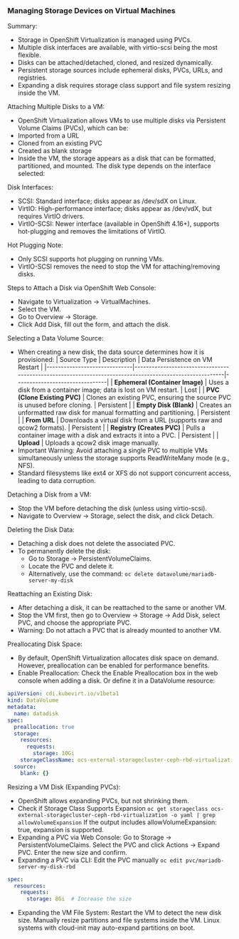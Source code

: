 ### Managing Storage Devices on Virtual Machines

Summary:
- Storage in OpenShift Virtualization is managed using PVCs.
- Multiple disk interfaces are available, with virtio-scsi being the most flexible.
- Disks can be attached/detached, cloned, and resized dynamically.
- Persistent storage sources include ephemeral disks, PVCs, URLs, and registries.
- Expanding a disk requires storage class support and file system resizing inside the VM.

Attaching Multiple Disks to a VM:
- OpenShift Virtualization allows VMs to use multiple disks via Persistent Volume Claims (PVCs), which can be:
- Imported from a URL
- Cloned from an existing PVC
- Created as blank storage
- Inside the VM, the storage appears as a disk that can be formatted, partitioned, and mounted. The disk type depends on the interface selected:

Disk Interfaces:
- SCSI: Standard interface; disks appear as /dev/sdX on Linux.
- VirtIO: High-performance interface; disks appear as /dev/vdX, but requires VirtIO drivers.
- VirtIO-SCSI: Newer interface (available in OpenShift 4.16+), supports hot-plugging and removes the limitations of VirtIO.

Hot Plugging Note:
- Only SCSI supports hot plugging on running VMs.
- VirtIO-SCSI removes the need to stop the VM for attaching/removing disks.

Steps to Attach a Disk via OpenShift Web Console:
- Navigate to Virtualization → VirtualMachines.
- Select the VM.
- Go to Overview → Storage.
- Click Add Disk, fill out the form, and attach the disk.

Selecting a Data Volume Source:
- When creating a new disk, the data source determines how it is provisioned:
| Source Type                  | Description                                                                                             | Data Persistence on VM Restart |
|------------------------------|---------------------------------------------------------------------------------------------------------|--------------------------------|
| **Ephemeral (Container Image)** | Uses a disk from a container image; data is lost on VM restart.                                         | Lost                           |
| **PVC (Clone Existing PVC)** | Clones an existing PVC, ensuring the source PVC is unused before cloning.                                | Persistent                     |
| **Empty Disk (Blank)** | Creates an unformatted raw disk for manual formatting and partitioning.                                  | Persistent                     |
| **From URL** | Downloads a virtual disk from a URL (supports raw and qcow2 formats).                                    | Persistent                     |
| **Registry (Creates PVC)** | Pulls a container image with a disk and extracts it into a PVC.                                         | Persistent                     |
| **Upload** | Uploads a qcow2 disk image manually. 
- Important Warning: Avoid attaching a single PVC to multiple VMs simultaneously unless the storage supports ReadWriteMany mode (e.g., NFS).
- Standard filesystems like ext4 or XFS do not support concurrent access, leading to data corruption.

Detaching a Disk from a VM:
- Stop the VM before detaching the disk (unless using virtio-scsi).
- Navigate to Overview → Storage, select the disk, and click Detach.

Deleting the Disk Data:
- Detaching a disk does not delete the associated PVC.
- To permanently delete the disk:
  - Go to Storage → PersistentVolumeClaims.
  - Locate the PVC and delete it.
  - Alternatively, use the command: `oc delete datavolume/mariadb-server-my-disk`

Reattaching an Existing Disk:
- After detaching a disk, it can be reattached to the same or another VM.
- Stop the VM first, then go to Overview → Storage → Add Disk, select PVC, and choose the appropriate PVC.
- Warning: Do not attach a PVC that is already mounted to another VM.

Preallocating Disk Space:
- By default, OpenShift Virtualization allocates disk space on demand. However, preallocation can be enabled for performance benefits.
- Enable Preallocation: Check the Enable Preallocation box in the web console when adding a disk. Or define it in a DataVolume resource:
```yaml
apiVersion: cdi.kubevirt.io/v1beta1
kind: DataVolume
metadata:
  name: datadisk
spec:
  preallocation: true
  storage:
    resources:
      requests:
        storage: 10Gi
    storageClassName: ocs-external-storagecluster-ceph-rbd-virtualization
  source:
    blank: {}
```

Resizing a VM Disk (Expanding PVCs):
- OpenShift allows expanding PVCs, but not shrinking them.
- Check if Storage Class Supports Expansion `oc get storageclass ocs-external-storagecluster-ceph-rbd-virtualization -o yaml | grep allowVolumeExpansion` If the output includes allowVolumeExpansion: true, expansion is supported.
- Expanding a PVC via Web Console: Go to Storage → PersistentVolumeClaims. Select the PVC and click Actions → Expand PVC. Enter the new size and confirm.
- Expanding a PVC via CLI: Edit the PVC manually `oc edit pvc/mariadb-server-my-disk-rbd`
```yaml
spec:
  resources:
    requests:
      storage: 8Gi  # Increase the size
```
- Expanding the VM File System: Restart the VM to detect the new disk size. Manually resize partitions and file systems inside the VM. Linux systems with cloud-init may auto-expand partitions on boot.
